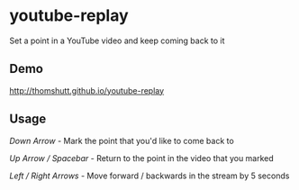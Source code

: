 # youtube-replay

Set a point in a YouTube video and keep coming back to it

## Demo

http://thomshutt.github.io/youtube-replay

## Usage

*Down Arrow* - Mark the point that you'd like to come back to

*Up Arrow / Spacebar* - Return to the point in the video that you marked

*Left / Right Arrows* - Move forward / backwards in the stream by 5 seconds
